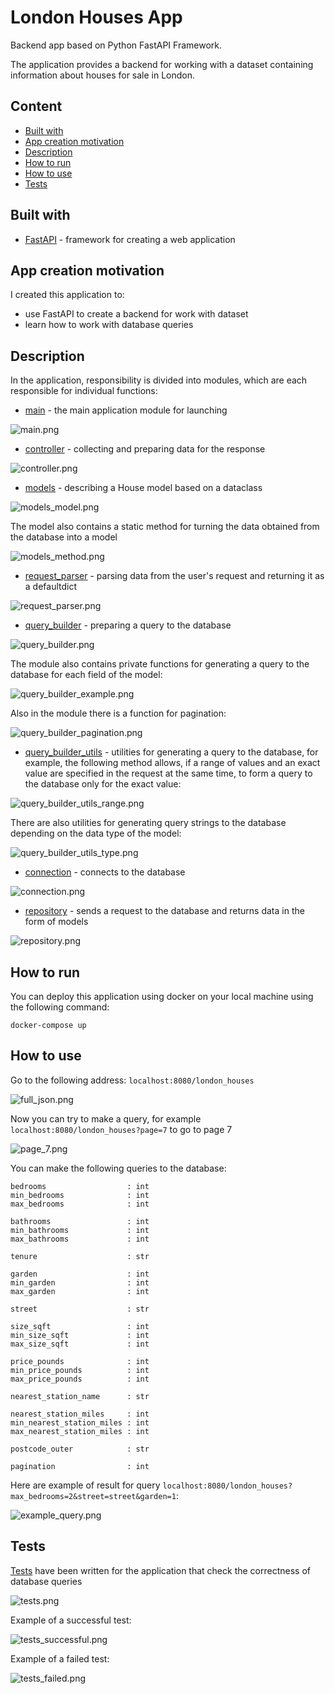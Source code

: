 # London Houses App
Backend app based on Python FastAPI Framework.

The application provides a backend for working with a dataset containing information about houses for sale in London.

## Content

- [Built with](#built-with)
- [App creation motivation](#app-creation-motivation)
- [Description](#description)
- [How to run](#how-to-run)
- [How to use](#how-to-use)
- [Tests](#tests)


## Built with

- [FastAPI](https://fastapi.tiangolo.com/) - framework for creating a web application


## App creation motivation

I created this application to:
- use FastAPI to create a backend for work with dataset
- learn how to work with database queries


## Description

In the application, responsibility is divided into modules, which are each responsible for individual functions:

- [main](https://github.com/fomaaq/London-House-App/blob/main/main.py) - the main application module for launching

![main.png](https://github.com/fomaaq/London-House-App/blob/main/imgs/main.png)

- [controller](https://github.com/fomaaq/London-House-App/blob/main/controller.py) - collecting and preparing data for the response

![controller.png](https://github.com/fomaaq/London-House-App/blob/main/imgs/controller.png)

- [models](https://github.com/fomaaq/London-House-App/blob/main/models.py) - describing a House model based on a dataclass

![models_model.png](https://github.com/fomaaq/London-House-App/blob/main/imgs/models_model.png)

The model also contains a static method for turning the data obtained from the database into a model

![models_method.png](https://github.com/fomaaq/London-House-App/blob/main/imgs/models_method.png)

- [request_parser](https://github.com/fomaaq/London-House-App/blob/main/request_parser.py) - parsing data from the user's request and returning it as a defaultdict

![request_parser.png](https://github.com/fomaaq/London-House-App/blob/main/imgs/request_parser.png)

- [query_builder](https://github.com/fomaaq/London-House-App/blob/main/query_builder.py) - preparing a query to the database

![query_builder.png](https://github.com/fomaaq/London-House-App/blob/main/imgs/query_builder.png)

The module also contains private functions for generating a query to the database for each field of the model:

![query_builder_example.png](https://github.com/fomaaq/London-House-App/blob/main/imgs/query_builder_example.png)

Also in the module there is a function for pagination:

![query_builder_pagination.png](https://github.com/fomaaq/London-House-App/blob/main/imgs/query_builder_pagination.png)

- [query_builder_utils](https://github.com/fomaaq/London-House-App/blob/main/query_builder_utils.py) - utilities for generating a query to the database, for example, the following method allows, if a range of values and an exact value are specified in the request at the same time, to form a query to the database only for the exact value:

![query_builder_utils_range.png](https://github.com/fomaaq/London-House-App/blob/main/imgs/query_builder_utils_range.png)

There are also utilities for generating query strings to the database depending on the data type of the model:

![query_builder_utils_type.png](https://github.com/fomaaq/London-House-App/blob/main/imgs/query_builder_utils_type.png)

- [connection](https://github.com/fomaaq/London-House-App/blob/main/connection.py) - connects to the database

![connection.png](https://github.com/fomaaq/London-House-App/blob/main/imgs/connection.png)

- [repository](https://github.com/fomaaq/London-House-App/blob/main/repository.py) - sends a request to the database and returns data in the form of models

![repository.png](https://github.com/fomaaq/London-House-App/blob/main/imgs/repository.png)


## How to run

You can deploy this application using docker on your local machine using the following command:
```
docker-compose up
```

## How to use

Go to the following address: ```localhost:8080/london_houses```

![full_json.png](https://github.com/fomaaq/London-House-App/blob/main/imgs/full_json.png)

Now you can try to make a query, for example ```localhost:8080/london_houses?page=7``` to go to page 7

![page_7.png](https://github.com/fomaaq/London-House-App/blob/main/imgs/page_7.png)

You can make the following queries to the database:

```
bedrooms                  : int
min_bedrooms              : int
max_bedrooms              : int

bathrooms                 : int
min_bathrooms             : int
max_bathrooms             : int

tenure                    : str

garden                    : int
min_garden                : int
max_garden                : int

street                    : str

size_sqft                 : int
min_size_sqft             : int
max_size_sqft             : int

price_pounds              : int
min_price_pounds          : int
max_price_pounds          : int

nearest_station_name      : str

nearest_station_miles     : int
min_nearest_station_miles : int
max_nearest_station_miles : int

postcode_outer            : str

pagination                : int
```

Here are example of result for query ```localhost:8080/london_houses?max_bedrooms=2&street=street&garden=1```:

![example_query.png](https://github.com/fomaaq/London-House-App/blob/main/imgs/example_query.png)


## Tests

[Tests](https://github.com/fomaaq/London-House-App/blob/main/tests.py) have been written for the application that check the correctness of database queries

![tests.png](https://github.com/fomaaq/London-House-App/blob/main/imgs/tests.png)

Example of a successful test:

![tests_successful.png](https://github.com/fomaaq/London-House-App/blob/main/imgs/test_successful.png)

Example of a failed test:

![tests_failed.png](https://github.com/fomaaq/London-House-App/blob/main/imgs/test_failed.png)